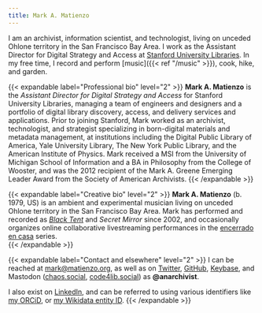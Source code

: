 ```yaml
---
title: Mark A. Matienzo
---
```


I am an archivist, information scientist, and technologist, living on unceded Ohlone territory in the San Francisco Bay Area.<!--more--> I work as the <span class="p-job-title">Assistant Director for Digital Strategy and Access</span> at <a href="https://library.stanford.edu" class="p-org h-card">Stanford University Libraries</a>. In my free time, I record and perform [music]({{< ref "/music" >}}), cook, hike, and garden.

{{< expandable label="Professional bio" level="2" >}}
**Mark A. Matienzo** is the *Assistant Director for Digital Strategy and Access* for Stanford University Libraries, managing a team of engineers and designers and a portfolio of digital library discovery, access, and delivery services and applications. Prior to joining Stanford, Mark worked as an archivist, technologist, and strategist specializing in born-digital materials and metadata management, at institutions including the Digital Public Library of America, Yale University Library, The New York Public Library, and the American Institute of Physics. Mark received a MSI from the University of Michigan School of Information and a BA in Philosophy from the College of Wooster, and was the 2012 recipient of the Mark A. Greene Emerging Leader Award from the Society of American Archivists.
{{< /expandable >}}

{{< expandable label="Creative bio" level="2" >}}
**Mark A. Matienzo** (b. 1979, US) is an ambient and experimental musician living on unceded Ohlone territory in the San Francisco Bay Area. Mark has performed and recorded as [_Black Tent_](https://blacktent.bandcamp.com/) and _Secret Mirror_ since 2002, and occasionally organizes online collaborative livestreaming performances in the [encerrado en casa](https://encerradoen.casa/) series.  
{{< /expandable >}}

{{< expandable label="Contact and elsewhere" level="2" >}}
I can be reached at <span class="u-email" rel="me">mark@matienzo.org</span>, as well as on <a href="https://twitter.com/anarchivist" rel="me">Twitter</a>, <a href="https://github.com/anarchivist" rel="me">GitHub</a>, <a href="https://keybase.io/anarchivist" rel="me">Keybase</a>, and Mastodon (<a href="https://chaos.social/@anarchivist" rel="me">chaos.social</a>, <a href="https://code4lib.social/@anarchivist" rel="me">code4lib.social</a>) as <strong>@anarchivist</strong>.

I also exist on <a href="https://linkedin.com/in/markmatienzo">LinkedIn</a>, and can be referred to using various identifiers like <a href="https://orcid.org/0000-0003-3270-1306" rel="me">my ORCiD</a>, or <a href="https://www.wikidata.org/wiki/Q57491060" rel="me">my Wikidata entity ID</a>.
{{< /expandable >}}
